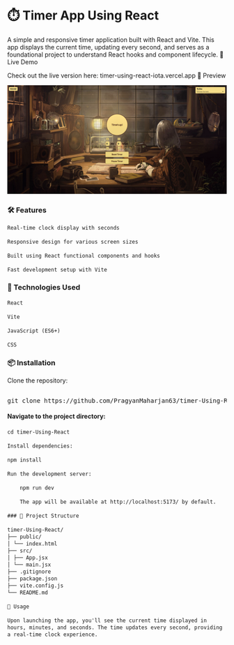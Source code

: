 # ⏱️ Timer App Using React

A simple and responsive timer application built with React and Vite. This app displays the current time, updating every second, and serves as a foundational project to understand React hooks and component lifecycle.
🚀 Live Demo

Check out the live version here: timer-using-react-iota.vercel.app
📸 Preview

![App screenshot](screenshot.png)

### 🛠️ Features

    Real-time clock display with seconds

    Responsive design for various screen sizes

    Built using React functional components and hooks

    Fast development setup with Vite

### 🧰 Technologies Used

    React

    Vite

    JavaScript (ES6+)

    CSS

### 📦 Installation

Clone the repository:

<pre> 
git clone https://github.com/PragyanMaharjan63/timer-Using-React.git
</pre>

#### Navigate to the project directory:

```
cd timer-Using-React

Install dependencies:

npm install

Run the development server:

    npm run dev

    The app will be available at http://localhost:5173/ by default.

### 📁 Project Structure

timer-Using-React/
├── public/
│ └── index.html
├── src/
│ ├── App.jsx
│ └── main.jsx
├── .gitignore
├── package.json
├── vite.config.js
└── README.md

🧪 Usage

Upon launching the app, you'll see the current time displayed in hours, minutes, and seconds. The time updates every second, providing a real-time clock experience.
```
